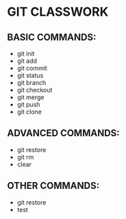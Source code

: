 # GIT CLASSWORK

## BASIC COMMANDS:
* git init
* git add
* git commit
* git status
* git branch
* git checkout
* git merge
* git push
* git clone

## ADVANCED COMMANDS:
* git restore
* git rm
* clear

## OTHER COMMANDS:
* git restore
* test
